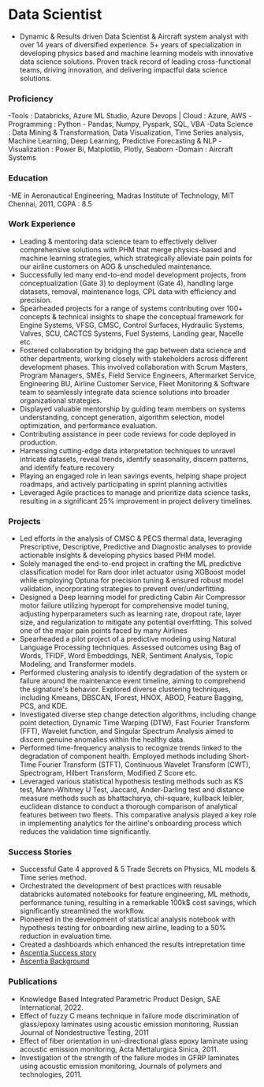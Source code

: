 # Data Scientist
- Dynamic & Results driven Data Scientist & Aircraft system analyst with over 14 years of diversified experience.  5+ years of specialization in developing physics based and machine learning models with innovative data science solutions. Proven track record of leading cross-functional teams, driving innovation, and delivering impactful data science solutions. 

### Proficiency
-Tools             :  Databricks, Azure ML Studio,  Azure Devops | Cloud : Azure, AWS
-Programming       :  Python - Pandas, Numpy,  Pyspark, SQL, VBA
-Data Science      :  Data Mining & Transformation, Data Visualization, Time Series analysis,  Machine Learning, Deep Learning, Predictive Forecasting & NLP
-Visualization     :  Power Bi, Matplotlib, Plotly, Seaborn
-Domain            :  Aircraft Systems

### Education
-ME in Aeronautical Engineering, Madras Institute of Technology, MIT Chennai, 2011, CGPA : 8.5

### Work Experience
- Leading & mentoring data science team to effectively deliver comprehensive solutions with PHM that merge physics-based and machine learning strategies,  which  strategically alleviate pain points for our airline customers on AOG & unscheduled maintenance.
- Successfully led many end-to-end model development projects, from conceptualization (Gate 3) to deployment (Gate 4), handling large datasets, removal, maintenance logs, CPL data with efficiency and precision.
- Spearheaded projects for a range of systems contributing over 100+ concepts & technical insights to shape the conceptual framework for Engine Systems, VFSG, CMSC, Control Surfaces, Hydraulic Systems, Valves, SCU, CACTCS Systems, Fuel Systems, Landing gear, Nacelle etc.
- Fostered collaboration by bridging the gap between data science and other departments, working closely with stakeholders across different development phases. This involved collaboration with Scrum Masters, Program Managers, SMEs, Field Service Engineers, Aftermarket 
  Service, Engineering BU, Airline Customer Service, Fleet Monitoring & Software team to seamlessly integrate data science solutions into broader organizational strategies.
- Displayed valuable mentorship by guiding team members on systems understanding, concept generation, algorithm selection, model optimization, and performance evaluation.
- Contributing assistance in peer code reviews for code deployed in production.
- Harnessing cutting-edge data interpretation techniques to unravel intricate datasets, reveal trends, identify seasonality, discern patterns, and identify feature recovery
- Playing an engaged role in lean savings events, helping shape project roadmaps, and actively participating in sprint planning activities
- Leveraged Agile practices to manage and prioritize data science tasks, resulting in a significant 25% improvement in project delivery timelines.

### Projects
- Led efforts in the analysis of CMSC & PECS thermal data, leveraging Prescriptive, Descriptive, Predictive and Diagnostic analyses to provide actionable insights & developing physics based PHM model.
- Solely managed the end-to-end project in crafting the ML predictive classification model for Ram door inlet actuator using XGBoost model while employing Optuna for precision tuning & ensured robust model validation, incorporating strategies to prevent 
  over/underfitting.
- Designed a Deep learning model for predicting Cabin Air Compressor motor failure utilizing hyperopt for comprehensive model tuning, adjusting hyperparameters such as learning rate, dropout rate, layer size, and regularization to mitigate any potential overfitting. 
  This solved one of the major pain points faced by many Airlines
- Spearheaded a pilot project of a predictive modeling using Natural Language Processing  techniques. Assessed outcomes using Bag of Words, TFIDF, Word Embeddings, NER, Sentiment Analysis, Topic Modeling, and Transformer models.
- Performed clustering analysis to identify degradation of the system or failure around the maintenance event timeline, aiming to comprehend the signature's behavior. Explored diverse clustering techniques, including Kmeans, DBSCAN, IForest, HNOX, ABOD, Feature Bagging, 
  PCS, and KDE.
- Investigated diverse step change detection algorithms, including change point detection, Dynamic Time Warping (DTW), Fast Fourier Transform (FFT), Wavelet function, and Singular Spectrum Analysis aimed to discern genuine anomalies within the healthy data.
- Performed time-frequency analysis to recognize trends linked to the degradation of component health. Employed methods including Short-Time Fourier Transform (STFT), Continuous Wavelet Transform (CWT), Spectrogram, Hilbert Transform, Modified Z Score etc.
- Leveraged various statistical hypothesis testing methods such as KS test, Mann-Whitney U Test, Jaccard, Ander-Darling test and distance measure methods such as bhattacharya, chi-square, kullback leibler, euclidean distance to conduct a thorough comparison of 
  analytical features between two fleets. This comparative analysis played a key role in implementing analytics for the airline's onboarding process which reduces the validation time significantly.

### Success Stories
-  Successful Gate 4 approved &  5 Trade Secrets on Physics, ML models & Time series method.
- Orchestrated the development of best practices with reusable databricks automated notebooks for feature engineering, ML methods, performance tuning, resulting in a remarkable 100k$ cost savings, which significantly streamlined the workflow.
- Pioneered in the development of statistical analysis notebook with hypothesis testing for onboarding new airline, leading to a 50% reduction in evaluation time.
- Created a dashboards which enhanced the results intrepretation time
- [Ascentia Success story](https://www.youtube.com/watch?v=aNWN3p5IRWA)
- [Ascentia Background](https://www.youtube.com/watch?v=95mQcoORsD0)

### Publications
- Knowledge Based Integrated Parametric Product Design, SAE International, 2022.
- Effect of fuzzy C means technique in failure mode discrimination of glass/epoxy laminates using acoustic emission monitoring, Russian Journal of Nondestructive Testing, 2011
- Effect of fiber orientation in uni-directional glass epoxy laminate using acoustic emission monitoring, Acta Mettalurgica Sinica, 2011.
- Investigation of the strength of the failure modes in GFRP laminates using acoustic emission monitoring, Journals of polymers and technologies, 2011.


